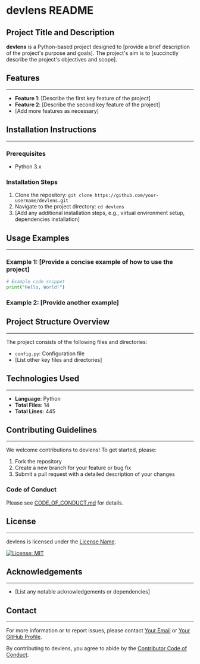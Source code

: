 **devlens README**
====================

## Project Title and Description

**devlens** is a Python-based project designed to [provide a brief description of the project's purpose and goals]. The project's aim is to [succinctly describe the project's objectives and scope].

## Features
------------

* **Feature 1**: [Describe the first key feature of the project]
* **Feature 2**: [Describe the second key feature of the project]
* [Add more features as necessary]

## Installation Instructions
---------------------------

### Prerequisites

* Python 3.x

### Installation Steps

1. Clone the repository: `git clone https://github.com/your-username/devlens.git`
2. Navigate to the project directory: `cd devlens`
3. [Add any additional installation steps, e.g., virtual environment setup, dependencies installation]

## Usage Examples
-----------------

### Example 1: [Provide a concise example of how to use the project]

```python
# Example code snippet
print("Hello, World!")
```

### Example 2: [Provide another example]

## Project Structure Overview
-----------------------------

The project consists of the following files and directories:

* `config.py`: Configuration file
* [List other key files and directories]

## Technologies Used
--------------------

* **Language**: Python
* **Total Files**: 14
* **Total Lines**: 445

## Contributing Guidelines
-------------------------

We welcome contributions to devlens! To get started, please:

1. Fork the repository
2. Create a new branch for your feature or bug fix
3. Submit a pull request with a detailed description of your changes

### Code of Conduct

Please see [CODE_OF_CONDUCT.md](CODE_OF_CONDUCT.md) for details.

## License
-------

devlens is licensed under the [License Name](LICENSE).

[![License: MIT](https://img.shields.io/badge/License-MIT-yellow.svg)](https://opensource.org/licenses/MIT)

## Acknowledgements
------------------

* [List any notable acknowledgements or dependencies]

## Contact
----------

For more information or to report issues, please contact [Your Email](mailto:your-email@example.com) or [Your GitHub Profile](https://github.com/your-username).

By contributing to devlens, you agree to abide by the [Contributor Code of Conduct](CODE_OF_CONDUCT.md).